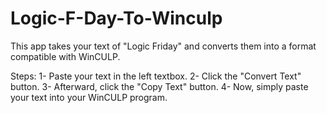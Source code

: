 # Logic-F-Day-To-Winculp
This app takes your text of "Logic Friday" and converts them into a format compatible with WinCULP.

Steps:
1- Paste your text in the left textbox.
2- Click the "Convert Text" button.
3- Afterward, click the "Copy Text" button.
4- Now, simply paste your text into your WinCULP program.